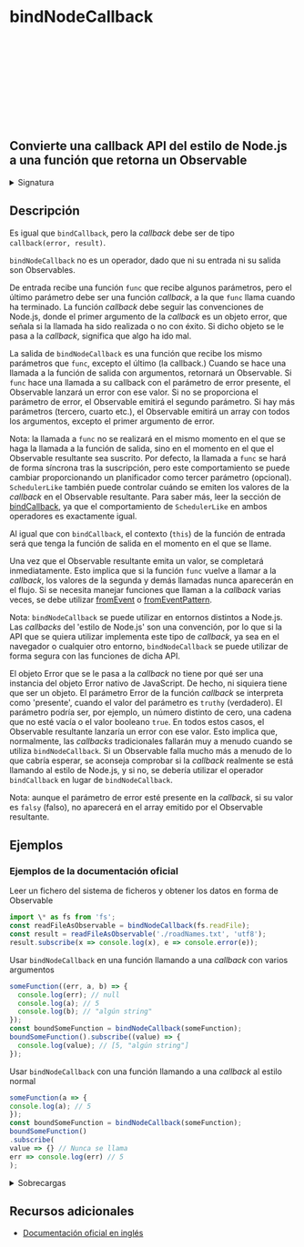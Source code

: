 <div class="page-heading">

# bindNodeCallback

<a target="_blank" href="https://github.com/ReactiveX/rxjs/blob/master/src/internal/observable/bindNodeCallback.ts">
<svg>
  <use xlink:href="/assets/icons/github.svg#github"></use>
</svg>
</a>
</div>

<h2 class="subtitle"> Convierte una callback API del estilo de Node.js a una función que retorna un Observable
</h2>

<details>
<summary>Signatura</summary>

### Firma

`bindNodeCallback<T>(callbackFunc: Function, resultSelector: Function | SchedulerLike, scheduler?: SchedulerLike): (...args: any[]) => Observable<T>`

### Parámetros

<table>
<tr><td>callbackFunc</td><td>Tipo: <code>Function</code>.</td></tr>
<tr><td>resultSelector</td><td>Tipo: <code>Function | SchedulerLike</code>.</td></tr>
<tr><td>scheduler</td><td>Opcional. El valor por defecto es <code>undefined</code>.
El planificador con el que planificar las <i>callbacks</i>.</td></tr>
</table>

### Retorna

`(...args: any[]) => Observable<T>`: Una función que returna un Observable que emite los mismo valores que la _callback_ de Node.js devolvería.

</details>

## Descripción

Es igual que `bindCallback`, pero la _callback_ debe ser de tipo `callback(error, result)`.

`bindNodeCallback` no es un operador, dado que ni su entrada ni su salida son Observables.

De entrada recibe una función `func` que recibe algunos parámetros, pero el último parámetro debe ser una función _callback_, a la que `func` llama cuando ha terminado. La función _callback_ debe seguir las convenciones de Node.js, donde el primer argumento de la _callback_ es un objeto error, que señala si la llamada ha sido realizada o no con éxito. Si dicho objeto se le pasa a la _callback_, significa que algo ha ido mal.

La salida de `bindNodeCallback` es una función que recibe los mismo parámetros que `func`, excepto el último (la callback.) Cuando se hace una llamada a la función de salida con argumentos, retornará un Observable. Si `func` hace una llamada a su callback con el parámetro de error presente, el Observable lanzará un error con ese valor. Si no se proporciona el parámetro de error, el Observable emitirá el segundo parámetro. Si hay más parámetros (tercero, cuarto etc.), el Observable emitirá un array con todos los argumentos, excepto el primer argumento de error.

Nota: la llamada a `func` no se realizará en el mismo momento en el que se haga la llamada a la función de salida, sino en el momento en el que el Observable resultante sea suscrito. Por defecto, la llamada a `func` se hará de forma síncrona tras la suscripción, pero este comportamiento se puede cambiar proporcionando un planificador como tercer parámetro (opcional). `SchedulerLike` también puede controlar cuándo se emiten los valores de la _callback_ en el Observable resultante. Para saber más, leer la sección de [bindCallback](/operators/creation/bindCallback), ya que el comportamiento de `SchedulerLike` en ambos operadores es exactamente igual.

Al igual que con `bindCallback`, el contexto (`this`) de la función de entrada será que tenga la función de salida en el momento en el que se llame.

Una vez que el Observable resultante emita un valor, se completará inmediatamente. Esto implica que si la función `func` vuelve a llamar a la _callback_, los valores de la segunda y demás llamadas nunca aparecerán en el flujo. Si se necesita manejar funciones que llaman a la _callback_ varias veces, se debe utilizar [fromEvent](/operators/creation/fromEvent) o [fromEventPattern](/operators/creation/fromEventPattern).

Nota: `bindNodeCallback` se puede utilizar en entornos distintos a Node.js. Las _callbacks_ del 'estilo de Node.js' son una convención, por lo que si la API que se quiera utilizar implementa este tipo de _callback_, ya sea en el navegador o cualquier otro entorno, `bindNodeCallback` se puede utilizar de forma segura con las funciones de dicha API.

El objeto Error que se le pasa a la _callback_ no tiene por qué ser una instancia del objeto Error nativo de JavaScript. De hecho, ni siquiera tiene que ser un objeto. El parámetro Error de la función _callback_ se interpreta como 'presente', cuando el valor del parámetro es `truthy` (verdadero). El parámetro podría ser, por ejemplo, un número distinto de cero, una cadena que no esté vacía o el valor booleano `true`. En todos estos casos, el Observable resultante lanzaría un error con ese valor. Esto implica que, normalmente, las _callbacks_ tradicionales fallarán muy a menudo cuando se utiliza `bindNodeCallback`. Si un Observable falla mucho más a menudo de lo que cabría esperar, se aconseja comprobar si la _callback_ realmente se está llamando al estilo de Node.js, y si no, se debería utilizar el operador `bindCallback` en lugar de `bindNodeCallback`.

Nota: aunque el parámetro de error esté presente en la _callback_, si su valor es `falsy` (falso), no aparecerá en el array emitido por el Observable resultante.

## Ejemplos

### Ejemplos de la documentación oficial

Leer un fichero del sistema de ficheros y obtener los datos en forma de Observable

```javascript
import \* as fs from 'fs';
const readFileAsObservable = bindNodeCallback(fs.readFile);
const result = readFileAsObservable('./roadNames.txt', 'utf8');
result.subscribe(x => console.log(x), e => console.error(e));
```

Usar `bindNodeCallback` en una función llamando a una _callback_ con varios argumentos

```javascript
someFunction((err, a, b) => {
  console.log(err); // null
  console.log(a); // 5
  console.log(b); // "algún string"
});
const boundSomeFunction = bindNodeCallback(someFunction);
boundSomeFunction().subscribe((value) => {
  console.log(value); // [5, "algún string"]
});
```

Usar `bindNodeCallback` con una función llamando a una _callback_ al estilo normal

```javascript
someFunction(a => {
console.log(a); // 5
});
const boundSomeFunction = bindNodeCallback(someFunction);
boundSomeFunction()
.subscribe(
value => {} // Nunca se llama
err => console.log(err) // 5
);
```

<details>
<summary>Sobrecargas</summary>
<div class="overload-container">

<div class="overload-section">

### Firma

`bindNodeCallback(callbackFunc: Function, resultSelector: Function, scheduler?: SchedulerLike): (...args: any[]) => Observable<any>`

### Parámetros

<table>
<tr><td>callbackFunc</td><td>Tipo: <code>Function</code>.</td></tr>
<tr><td>resultSelector</td><td>Tipo: <code>Function</code>.</td></tr>
<tr><td>scheduler</td><td>Opcional. El valor por defecto es <code>undefined</code>.
Tipo: <code>SchedulerLike</code>.</td></tr>
</table>

### Retorna

`(...args: any[]) => Observable<any>`

</div>

<div class="overload-section">

### Firma

`bindNodeCallback(callbackFunc: (callback: (err: any, res1: R1, res2: R2, res3: R3, res4: R4, ...args: any[]) => any) => any, scheduler?: SchedulerLike): (...args: any[]) => Observable<any[]>`

### Parámetros

<table>
<tr><td>callbackFunc</td><td>Tipo: <code>(callback: (err: any, res1: R1, res2: R2, res3: R3, res4: R4, ...args: any[]) => any) => any</code>.</td></tr>
<tr><td>scheduler</td><td>Opcional. El valor por defecto es <code>undefined</code>.
Tipo: <code>SchedulerLike</code>.</td></tr>
</table>

### Retorna

`(...args: any[]) => Observable<any[]>`

</div>

<div class="overload-section">

### Firma

`bindNodeCallback(callbackFunc: (callback: (err: any, res1: R1, res2: R2, res3: R3) => any) => any, scheduler?: SchedulerLike): () => Observable<[R1, R2, R3]>`

### Parámetros

<table>
<tr><td>callbackFunc</td><td>Tipo: <code>(callback: (err: any, res1: R1, res2: R2, res3: R3) => any) => any</code>.</td></tr>
<tr><td>scheduler</td><td>Opcional. El valor por defecto es <code>undefined</code>.
Tipo: <code>SchedulerLike</code>.</td></tr>
</table>

### Retorna

`() => Observable<[R1, R2, R3]>`

</div>

<div class="overload-section">

### Firma

`bindNodeCallback(callbackFunc: (callback: (err: any, res1: R1, res2: R2) => any) => any, scheduler?: SchedulerLike): () => Observable<[R1, R2]>`

### Parámetros

<table>
<tr><td>callbackFunc</td><td>Tipo: <code>(callback: (err: any, res1: R1, res2: R2) => any) => any</code>.</td></tr>
<tr><td>scheduler</td><td>Opcional. El valor por defecto es <code>undefined</code>.
Tipo: <code>SchedulerLike</code>.</td></tr>
</table>

### Retorna

`() => Observable<[R1, R2]>`

</div>

<div class="overload-section">

### Firma

`bindNodeCallback(callbackFunc: (callback: (err: any, res1: R1) => any) => any, scheduler?: SchedulerLike): () => Observable<R1>`

### Parámetros

<table>
<tr><td>callbackFunc</td><td>Tipo: <code>(callback: (err: any, res1: R1) => any) => any</code>.</td></tr>
<tr><td>scheduler</td><td>Opcional. El valor por defecto es <code>undefined</code>.
Tipo: <code>SchedulerLike</code>.</td></tr>
</table>

### Retorna

`() => Observable<R1>`

</div>

<div class="overload-section">

### Firma

`bindNodeCallback(callbackFunc: (callback: (err: any) => any) => any, scheduler?: SchedulerLike): () => Observable<void>`

### Parámetros

<table>
<tr><td>callbackFunc</td><td>Tipo: <code>(callback: (err: any) => any) => any</code>.</td></tr>
<tr><td>scheduler</td><td>Opcional. El valor por defecto es <code>undefined</code>.
Tipo: <code>SchedulerLike</code>.</td></tr>
</table>

### Retorna

`() => Observable<void>`

</div>

<div class="overload-section">

### Firma

`bindNodeCallback(callbackFunc: (arg1: A1, callback: (err: any, res1: R1, res2: R2, res3: R3, res4: R4, ...args: any[]) => any) => any, scheduler?: SchedulerLike): (...args: any[]) => Observable<any[]>`

### Parámetros

<table>
<tr><td>callbackFunc</td><td>Tipo: <code>(arg1: A1, callback: (err: any, res1: R1, res2: R2, res3: R3, res4: R4, ...args: any[]) => any) => any</code>.</td></tr>
<tr><td>scheduler</td><td>Opcional. El valor por defecto es <code>undefined</code>.
Tipo: <code>SchedulerLike</code>.</td></tr>
</table>

### Retorna

`(...args: any[]) => Observable<any[]>`

</div>

<div class="overload-section">

### Firma

`bindNodeCallback(callbackFunc: (arg1: A1, callback: (err: any, res1: R1, res2: R2, res3: R3) => any) => any, scheduler?: SchedulerLike): (arg1: A1) => Observable<[R1, R2, R3]>`

### Parámetros

<table>
<tr><td>callbackFunc</td><td>Tipo: <code>(arg1: A1, callback: (err: any, res1: R1, res2: R2, res3: R3) => any) => any</code>.</td></tr>
<tr><td>scheduler</td><td>Opcional. El valor por defecto es <code>undefined</code>.
Tipo: <code>SchedulerLike</code>.</td></tr>
</table>

### Retorna

`(arg1: A1) => Observable<[R1, R2, R3]>`

</div>

<div class="overload-section">

### Firma

`bindNodeCallback(callbackFunc: (arg1: A1, callback: (err: any, res1: R1, res2: R2) => any) => any, scheduler?: SchedulerLike): (arg1: A1) => Observable<[R1, R2]>`

### Parámetros

<table>
<tr><td>callbackFunc</td><td>Tipo: <code>(arg1: A1, callback: (err: any, res1: R1, res2: R2) => any) => any</code>.</td></tr>
<tr><td>scheduler</td><td>Opcional. El valor por defecto es <code>undefined</code>.
Tipo: <code>SchedulerLike</code>.</td></tr>
</table>

### Retorna

`(arg1: A1) => Observable<[R1, R2]>`

</div>

<div class="overload-section">

### Firma

`bindNodeCallback(callbackFunc: (arg1: A1, callback: (err: any, res1: R1) => any) => any, scheduler?: SchedulerLike): (arg1: A1) => Observable<R1>`

### Parámetros

<table>
<tr><td>callbackFunc</td><td>Tipo: <code>(arg1: A1, callback: (err: any, res1: R1) => any) => any</code>.</td></tr>
<tr><td>scheduler</td><td>Opcional. El valor por defecto es <code>undefined</code>.
Tipo: <code>SchedulerLike</code>.</td></tr>
</table>

### Retorna

`(arg1: A1) => Observable<R1>`

</div>

<div class="overload-section">

### Firma

`bindNodeCallback(callbackFunc: (arg1: A1, callback: (err: any) => any) => any, scheduler?: SchedulerLike): (arg1: A1) => Observable<void>`

### Parámetros

<table>
<tr><td>callbackFunc</td><td>Tipo: <code>(arg1: A1, callback: (err: any) => any) => any</code>.</td></tr>
<tr><td>scheduler</td><td>Opcional. El valor por defecto es <code>undefined</code>.
Tipo: <code>SchedulerLike</code>.</td></tr>
</table>

### Retorna

`(arg1: A1) => Observable<void>`

</div>

<div class="overload-section">

### Firma

`bindNodeCallback(callbackFunc: (arg1: A1, arg2: A2, callback: (err: any, res1: R1, res2: R2, res3: R3, res4: R4, ...args: any[]) => any) => any, scheduler?: SchedulerLike): (...args: any[]) => Observable<any[]>`

### Parámetros

<table>
<tr><td>callbackFunc</td><td>Tipo: <code>(arg1: A1, arg2: A2, callback: (err: any, res1: R1, res2: R2, res3: R3, res4: R4, ...args: any[]) => any) => any</code>.</td></tr>
<tr><td>scheduler</td><td>Opcional. El valor por defecto es <code>undefined</code>.
Tipo: <code>SchedulerLike</code>.</td></tr>
</table>

### Retorna

`(...args: any[]) => Observable<any[]>`

</div>

<div class="overload-section">

### Firma

`bindNodeCallback(callbackFunc: (arg1: A1, arg2: A2, callback: (err: any, res1: R1, res2: R2, res3: R3) => any) => any, scheduler?: SchedulerLike): (arg1: A1, arg2: A2) => Observable<[R1, R2, R3]>`

### Parámetros

<table>
<tr><td>callbackFunc</td><td>Tipo: <code>(arg1: A1, arg2: A2, callback: (err: any, res1: R1, res2: R2, res3: R3) => any) => any</code>.</td></tr>
<tr><td>scheduler</td><td>Opcional. El valor por defecto es <code>undefined</code>.
Tipo: <code>SchedulerLike</code>.</td></tr>
</table>

### Retorna

`(arg1: A1, arg2: A2) => Observable<[R1, R2, R3]>`

</div>

<div class="overload-section">

### Firma

`bindNodeCallback(callbackFunc: (arg1: A1, arg2: A2, callback: (err: any, res1: R1, res2: R2) => any) => any, scheduler?: SchedulerLike): (arg1: A1, arg2: A2) => Observable<[R1, R2]>`

### Parámetros

<table>
<tr><td>callbackFunc</td><td>Tipo: <code>(arg1: A1, arg2: A2, callback: (err: any, res1: R1, res2: R2) => any) => any</code>.</td></tr>
<tr><td>scheduler</td><td>Opcional. El valor por defecto es <code>undefined</code>.
Tipo: <code>SchedulerLike</code>.</td></tr>
</table>

### Retorna

`(arg1: A1, arg2: A2) => Observable<[R1, R2]>`

</div>

<div class="overload-section">

### Firma

`bindNodeCallback(callbackFunc: (arg1: A1, arg2: A2, callback: (err: any, res1: R1) => any) => any, scheduler?: SchedulerLike): (arg1: A1, arg2: A2) => Observable<R1>`

### Parámetros

<table>
<tr><td>callbackFunc</td><td>Tipo: <code>(arg1: A1, arg2: A2, callback: (err: any, res1: R1) => any) => any</code>.</td></tr>
<tr><td>scheduler</td><td>Opcional. El valor por defecto es <code>undefined</code>.
Tipo: <code>SchedulerLike</code>.</td></tr>
</table>

### Retorna

`(arg1: A1, arg2: A2) => Observable<R1>`

</div>

<div class="overload-section">

### Firma

`bindNodeCallback(callbackFunc: (arg1: A1, arg2: A2, callback: (err: any) => any) => any, scheduler?: SchedulerLike): (arg1: A1, arg2: A2) => Observable<void>`

### Parámetros

<table>
<tr><td>callbackFunc</td><td>Tipo: <code>(arg1: A1, arg2: A2, callback: (err: any) => any) => any</code>.</td></tr>
<tr><td>scheduler</td><td>Opcional. El valor por defecto es <code>undefined</code>.
Tipo: <code>SchedulerLike</code>.</td></tr>
</table>

### Retorna

`(arg1: A1, arg2: A2) => Observable<void>`

</div>

<div class="overload-section">

### Firma

`bindNodeCallback(callbackFunc: (arg1: A1, arg2: A2, arg3: A3, callback: (err: any, res1: R1, res2: R2, res3: R3, res4: R4, ...args: any[]) => any) => any, scheduler?: SchedulerLike): (...args: any[]) => Observable<any[]>`

### Parámetros

<table>
<tr><td>callbackFunc</td><td>Tipo: <code>(arg1: A1, arg2: A2, arg3: A3, callback: (err: any, res1: R1, res2: R2, res3: R3, res4: R4, ...args: any[]) =></code> any) => any.</td></tr>
<tr><td>scheduler</td><td>Opcional. El valor por defecto es <code>undefined</code>.
Tipo: <code>SchedulerLike</code>.</td></tr>
</table>

### Retorna

`(...args: any[]) => Observable<any[]>`

</div>

<div class="overload-section">

### Firma

`bindNodeCallback(callbackFunc: (arg1: A1, arg2: A2, arg3: A3, callback: (err: any, res1: R1, res2: R2, res3: R3) => any) => any, scheduler?: SchedulerLike): (arg1: A1, arg2: A2, arg3: A3) => Observable<[R1, R2, R3]>`

### Parámetros

<table>
<tr><td>callbackFunc</td><td>Tipo: <code>(arg1: A1, arg2: A2, arg3: A3, callback: (err: any, res1: R1, res2: R2, res3: R3) => any) => any</code>.</td></tr>
<tr><td>scheduler</td><td>Opcional. El valor por defecto es <code>undefined</code>.
Tipo: <code>SchedulerLike</code>.</td></tr>
</table>

### Retorna

`(arg1: A1, arg2: A2, arg3: A3) => Observable<[R1, R2, R3]>`

</div>

<div class="overload-section">

### Firma

`bindNodeCallback(callbackFunc: (arg1: A1, arg2: A2, arg3: A3, callback: (err: any, res1: R1, res2: R2) => any) => any, scheduler?: SchedulerLike): (arg1: A1, arg2: A2, arg3: A3) => Observable<[R1, R2]>`

### Parámetros

<table>
<tr><td>callbackFunc</td><td>Tipo: <code>(arg1: A1, arg2: A2, arg3: A3, callback: (err: any, res1: R1, res2: R2) => any) => any</code>.</td></tr>
<tr><td>scheduler</td><td>Opcional. El valor por defecto es <code>undefined</code>.
Tipo: <code>SchedulerLike</code>.</td></tr>
</table>

### Retorna

`(arg1: A1, arg2: A2, arg3: A3) => Observable<[R1, R2]>`

</div>

<div class="overload-section">

### Firma

`bindNodeCallback(callbackFunc: (arg1: A1, arg2: A2, arg3: A3, callback: (err: any, res1: R1) => any) => any, scheduler?: SchedulerLike): (arg1: A1, arg2: A2, arg3: A3) => Observable<R1>`

### Parámetros

<table>
<tr><td>callbackFunc</td><td>Tipo: <code>(arg1: A1, arg2: A2, arg3: A3, callback: (err: any, res1: R1) => any) => any</code>.</td></tr>
<tr><td>scheduler</td><td>Opcional. El valor por defecto es <code>undefined</code>.
Tipo: <code>SchedulerLike</code>.</td></tr>
</table>

### Retorna

`(arg1: A1, arg2: A2, arg3: A3) => Observable<R1>`

</div>

<div class="overload-section">

### Firma

`bindNodeCallback(callbackFunc: (arg1: A1, arg2: A2, arg3: A3, callback: (err: any) => any) => any, scheduler?: SchedulerLike): (arg1: A1, arg2: A2, arg3: A3) => Observable<void>`

### Parámetros

<table>
<tr><td>callbackFunc</td><td>Tipo: <code>(arg1: A1, arg2: A2, arg3: A3, callback: (err: any) => any) => any</code>.</td></tr>
<tr><td>scheduler</td><td>Opcional. El valor por defecto es <code>undefined</code>.
Tipo: <code>SchedulerLike</code>.</td></tr>
</table>

### Retorna

`(arg1: A1, arg2: A2, arg3: A3) => Observable<void>`

</div>

<div class="overload-section">

### Firma

`bindNodeCallback(callbackFunc: (arg1: A1, arg2: A2, arg3: A3, arg4: A4, callback: (err: any, res1: R1, res2: R2, res3: R3, res4: R4, ...args: any[]) => any) => any, scheduler?: SchedulerLike): (...args: any[]) => Observable<any[]>`

### Parámetros

<table>
<tr><td>callbackFunc</td><td>Tipo: <code>(arg1: A1, arg2: A2, arg3: A3, arg4: A4, callback: (err: any, res1: R1, res2: R2, res3: R3, res4: R4, ...args: an</code>y[]) => any) => any.</td></tr>
<tr><td>scheduler</td><td>Opcional. El valor por defecto es <code>undefined</code>.
Tipo: <code>SchedulerLike</code>.</td></tr>
</table>

### Retorna

`(...args: any[]) => Observable<any[]>`

</div>

<div class="overload-section">

### Firma

`bindNodeCallback(callbackFunc: (arg1: A1, arg2: A2, arg3: A3, arg4: A4, callback: (err: any, res1: R1, res2: R2, res3: R3) => any) => any, scheduler?: SchedulerLike): (arg1: A1, arg2: A2, arg3: A3, arg4: A4) => Observable<[R1, R2, R3]>`

### Parámetros

<table>
<tr><td>callbackFunc</td><td>Tipo: <code>(arg1: A1, arg2: A2, arg3: A3, arg4: A4, callback: (err: any, res1: R1, res2: R2, res3: R3) => any) => any</code>.</td></tr>
<tr><td>scheduler</td><td>Opcional. El valor por defecto es <code>undefined</code>.
Tipo: <code>SchedulerLike</code>.</td></tr>
</table>

### Retorna

`(arg1: A1, arg2: A2, arg3: A3, arg4: A4) => Observable<[R1, R2, R3]>`

</div>

<div class="overload-section">

### Firma

`bindNodeCallback(callbackFunc: (arg1: A1, arg2: A2, arg3: A3, arg4: A4, callback: (err: any, res1: R1, res2: R2) => any) => any, scheduler?: SchedulerLike): (arg1: A1, arg2: A2, arg3: A3, arg4: A4) => Observable<[R1, R2]>`

### Parámetros

<table>
<tr><td>callbackFunc</td><td>Tipo: <code>(arg1: A1, arg2: A2, arg3: A3, arg4: A4, callback: (err: any, res1: R1, res2: R2) => any) => any</code>.</td></tr>
<tr><td>scheduler</td><td>Opcional. El valor por defecto es <code>undefined</code>.
Tipo: <code>SchedulerLike</code>.</td></tr>
</table>

### Retorna

`(arg1: A1, arg2: A2, arg3: A3, arg4: A4) => Observable<[R1, R2]>`

</div>

<div class="overload-section">

### Firma

`bindNodeCallback(callbackFunc: (arg1: A1, arg2: A2, arg3: A3, arg4: A4, callback: (err: any, res1: R1) => any) => any, scheduler?: SchedulerLike): (arg1: A1, arg2: A2, arg3: A3, arg4: A4) => Observable<R1>`

### Parámetros

<table>
<tr><td>callbackFunc</td><td>Tipo: <code>(arg1: A1, arg2: A2, arg3: A3, arg4: A4, callback: (err: any, res1: R1) => any) => any</code>.</td></tr>
<tr><td>scheduler</td><td>Opcional. El valor por defecto es <code>undefined</code>.
Tipo: <code>SchedulerLike</code>.</td></tr>
</table>

### Retorna

`(arg1: A1, arg2: A2, arg3: A3, arg4: A4) => Observable<R1>`

</div>

<div class="overload-section">

### Firma

`bindNodeCallback(callbackFunc: (arg1: A1, arg2: A2, arg3: A3, arg4: A4, callback: (err: any) => any) => any, scheduler?: SchedulerLike): (arg1: A1, arg2: A2, arg3: A3, arg4: A4) => Observable<void>`

### Parámetros

<table>
<tr><td>callbackFunc</td><td>Tipo: <code>(arg1: A1, arg2: A2, arg3: A3, arg4: A4, callback: (err: any) => any) => any</code>.</td></tr>
<tr><td>scheduler</td><td>Opcional. El valor por defecto es <code>undefined</code>.
Tipo: <code>SchedulerLike</code>.</td></tr>
</table>

### Retorna

`(arg1: A1, arg2: A2, arg3: A3, arg4: A4) => Observable<void>`

</div>

<div class="overload-section">

### Firma

`bindNodeCallback(callbackFunc: (arg1: A1, arg2: A2, arg3: A3, arg4: A4, arg5: A5, callback: (err: any, res1: R1, res2: R2, res3: R3, res4: R4, ...args: any[]) => any) => any, scheduler?: SchedulerLike): (...args: any[]) => Observable<any[]>`

### Parámetros

<table>
<tr><td>callbackFunc</td><td>Tipo: <code>(arg1: A1, arg2: A2, arg3: A3, arg4: A4, arg5: A5, callback: (err: any, res1: R1, res2: R2, res3: R3, res4: R4, ..</code>.args: any[]) => any) => any.</td></tr>
<tr><td>scheduler</td><td>Opcional. El valor por defecto es <code>undefined</code>.
Tipo: <code>SchedulerLike</code>.</td></tr>
</table>

### Retorna

`(...args: any[]) => Observable<any[]>`

</div>

<div class="overload-section">

### Firma

`bindNodeCallback(callbackFunc: (arg1: A1, arg2: A2, arg3: A3, arg4: A4, arg5: A5, callback: (err: any, res1: R1, res2: R2, res3: R3) => any) => any, scheduler?: SchedulerLike): (arg1: A1, arg2: A2, arg3: A3, arg4: A4, arg5: A5) => Observable<[R1, R2, R3]>`

### Parámetros

<table>
<tr><td>callbackFunc</td><td>Tipo: <code>(arg1: A1, arg2: A2, arg3: A3, arg4: A4, arg5: A5, callback: (err: any, res1: R1, res2: R2, res3: R3) => any) =></code> any.</td></tr>
<tr><td>scheduler</td><td>Opcional. El valor por defecto es <code>undefined</code>.
Tipo: <code>SchedulerLike</code>.</td></tr>
</table>

### Retorna

`(arg1: A1, arg2: A2, arg3: A3, arg4: A4, arg5: A5) => Observable<[R1, R2, R3]>`

</div>

<div class="overload-section">

### Firma

`bindNodeCallback(callbackFunc: (arg1: A1, arg2: A2, arg3: A3, arg4: A4, arg5: A5, callback: (err: any, res1: R1, res2: R2) => any) => any, scheduler?: SchedulerLike): (arg1: A1, arg2: A2, arg3: A3, arg4: A4, arg5: A5) => Observable<[R1, R2]>`

### Parámetros

<table>
<tr><td>callbackFunc</td><td>Tipo: <code>(arg1: A1, arg2: A2, arg3: A3, arg4: A4, arg5: A5, callback: (err: any, res1: R1, res2: R2) => any) => any</code>.</td></tr>
<tr><td>scheduler</td><td>Opcional. El valor por defecto es <code>undefined</code>.
Tipo: <code>SchedulerLike</code>.</td></tr>
</table>

### Retorna

`(arg1: A1, arg2: A2, arg3: A3, arg4: A4, arg5: A5) => Observable<[R1, R2]>`

</div>

<div class="overload-section">

### Firma

`bindNodeCallback(callbackFunc: (arg1: A1, arg2: A2, arg3: A3, arg4: A4, arg5: A5, callback: (err: any, res1: R1) => any) => any, scheduler?: SchedulerLike): (arg1: A1, arg2: A2, arg3: A3, arg4: A4, arg5: A5) => Observable<R1>`

### Parámetros

<table>
<tr><td>callbackFunc</td><td>Tipo: <code>(arg1: A1, arg2: A2, arg3: A3, arg4: A4, arg5: A5, callback: (err: any, res1: R1) => any) => any</code>.</td></tr>
<tr><td>scheduler</td><td>Opcional. El valor por defecto es <code>undefined</code>.
Tipo: <code>SchedulerLike</code>.</td></tr>
</table>

### Retorna

`(arg1: A1, arg2: A2, arg3: A3, arg4: A4, arg5: A5) => Observable<R1>`

</div>

<div class="overload-section">

### Firma

`bindNodeCallback(callbackFunc: (arg1: A1, arg2: A2, arg3: A3, arg4: A4, arg5: A5, callback: (err: any) => any) => any, scheduler?: SchedulerLike): (arg1: A1, arg2: A2, arg3: A3, arg4: A4, arg5: A5) => Observable<void>`

### Parámetros

<table>
<tr><td>callbackFunc</td><td>Tipo: <code>(arg1: A1, arg2: A2, arg3: A3, arg4: A4, arg5: A5, callback: (err: any) => any) => any</code>.</td></tr>
<tr><td>scheduler</td><td>Opcional. El valor por defecto es <code>undefined</code>.
Tipo: <code>SchedulerLike</code>.</td></tr>
</table>

### Retorna

`(arg1: A1, arg2: A2, arg3: A3, arg4: A4, arg5: A5) => Observable<void>`

</div>

<div class="overload-section">

### Firma

`bindNodeCallback(callbackFunc: Function, scheduler?: SchedulerLike): (...args: any[]) => Observable<any[]>`

### Parámetros

<table>
<tr><td>callbackFunc</td><td>Tipo: <code>Function</code>.</td></tr>
<tr><td>scheduler</td><td>Opcional. El valor por defecto es <code>undefined</code>.
Tipo: <code>SchedulerLike</code>.</td></tr>
</table>

### Retorna

`(...args: any[]) => Observable<any[]>`

</div>

</div>
</details>

## Recursos adicionales

- <a target="_blank" href="https://rxjs.dev/api/index/function/bindNodeCallback">Documentación oficial en inglés</a>
